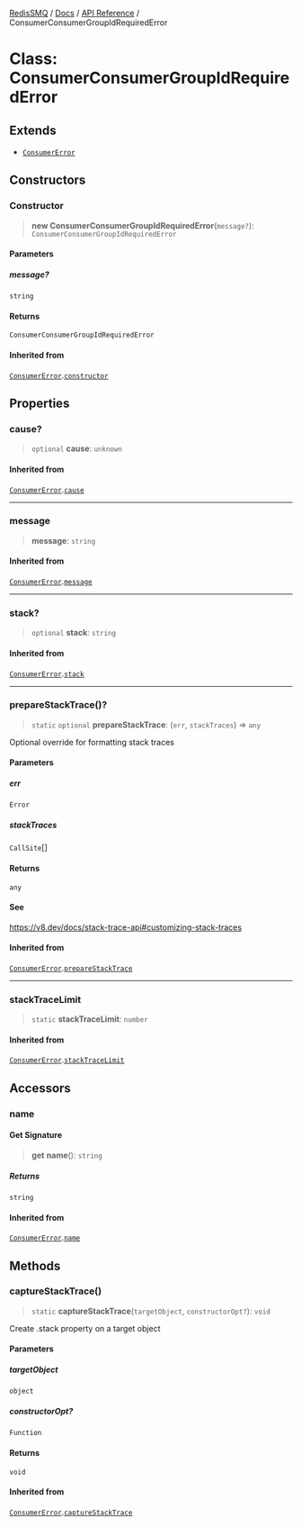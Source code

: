[RedisSMQ](../../../README.md) / [Docs](../../README.md) / [API Reference](../README.md) / ConsumerConsumerGroupIdRequiredError

# Class: ConsumerConsumerGroupIdRequiredError

## Extends

- [`ConsumerError`](ConsumerError.md)

## Constructors

### Constructor

> **new ConsumerConsumerGroupIdRequiredError**(`message?`): `ConsumerConsumerGroupIdRequiredError`

#### Parameters

##### message?

`string`

#### Returns

`ConsumerConsumerGroupIdRequiredError`

#### Inherited from

[`ConsumerError`](ConsumerError.md).[`constructor`](ConsumerError.md#constructor)

## Properties

### cause?

> `optional` **cause**: `unknown`

#### Inherited from

[`ConsumerError`](ConsumerError.md).[`cause`](ConsumerError.md#cause)

***

### message

> **message**: `string`

#### Inherited from

[`ConsumerError`](ConsumerError.md).[`message`](ConsumerError.md#message)

***

### stack?

> `optional` **stack**: `string`

#### Inherited from

[`ConsumerError`](ConsumerError.md).[`stack`](ConsumerError.md#stack)

***

### prepareStackTrace()?

> `static` `optional` **prepareStackTrace**: (`err`, `stackTraces`) => `any`

Optional override for formatting stack traces

#### Parameters

##### err

`Error`

##### stackTraces

`CallSite`[]

#### Returns

`any`

#### See

https://v8.dev/docs/stack-trace-api#customizing-stack-traces

#### Inherited from

[`ConsumerError`](ConsumerError.md).[`prepareStackTrace`](ConsumerError.md#preparestacktrace)

***

### stackTraceLimit

> `static` **stackTraceLimit**: `number`

#### Inherited from

[`ConsumerError`](ConsumerError.md).[`stackTraceLimit`](ConsumerError.md#stacktracelimit)

## Accessors

### name

#### Get Signature

> **get** **name**(): `string`

##### Returns

`string`

#### Inherited from

[`ConsumerError`](ConsumerError.md).[`name`](ConsumerError.md#name)

## Methods

### captureStackTrace()

> `static` **captureStackTrace**(`targetObject`, `constructorOpt?`): `void`

Create .stack property on a target object

#### Parameters

##### targetObject

`object`

##### constructorOpt?

`Function`

#### Returns

`void`

#### Inherited from

[`ConsumerError`](ConsumerError.md).[`captureStackTrace`](ConsumerError.md#capturestacktrace)
